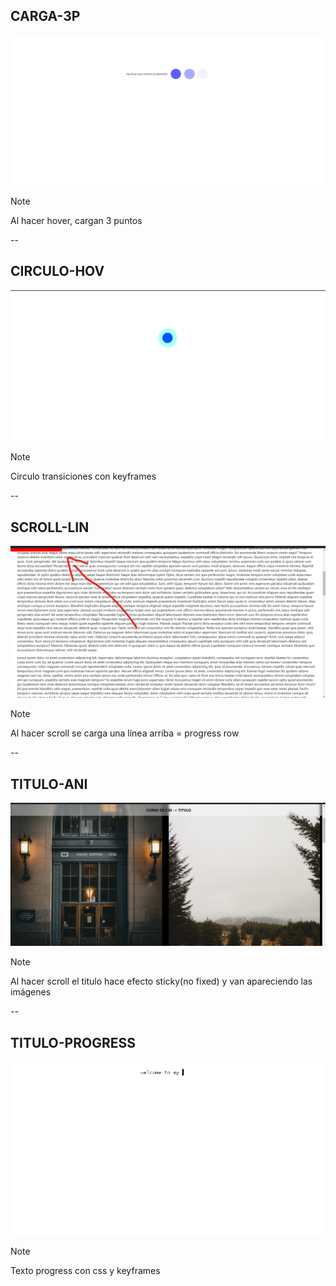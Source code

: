 ## CARGA-3P

![EJEMPLO CARGA-3P](image.png)

> [!NOTE]
> Al hacer hover, cargan 3 puntos

--

## CIRCULO-HOV

![EJEMPLO CIRCULO-HOV](image-1.png)

> [!NOTE]
> Circulo transiciones con keyframes

--

## SCROLL-LIN

![EJEMPLO SCROLL-LIN](image-2.png)

> [!NOTE]
> Al hacer scroll se carga una línea arriba = progress row

--

## TITULO-ANI

![EJEMPLO TITULO-ANI](image-3.png)

> [!NOTE]
> Al hacer scroll el titulo hace efecto sticky(no fixed) y van apareciendo las imágenes

--

## TITULO-PROGRESS

![EJEMPLO TITULO-PROGRESS](image-4.png)

> [!NOTE]
> Texto progress con css y keyframes
